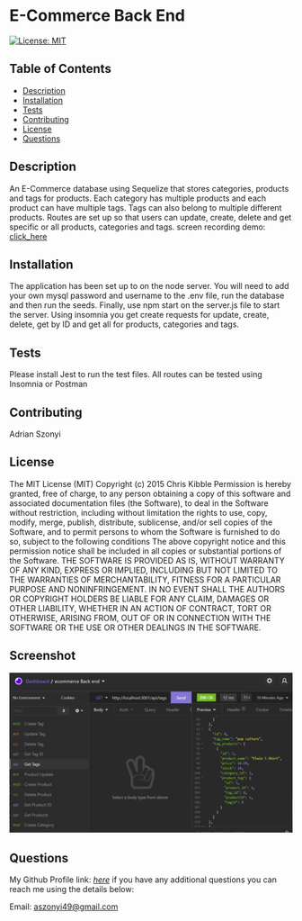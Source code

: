 # E-Commerce Back End


[![License: MIT](https://img.shields.io/badge/License-MIT-yellow.svg)](https://opensource.org/licenses/MIT)


## Table of Contents

- [Description](#Description)
- [Installation](#Installation)
- [Tests](#Tests)
- [Contributing](#Contributing)
- [License](#License)
- [Questions](#Questions)

## Description

An E-Commerce database using Sequelize that stores categories, products and tags for products. Each category has multiple products and each product can have multiple tags. Tags can also belong to multiple different products. Routes are set up so that users can update, create, delete and get specific or all products, categories and tags.
screen recording demo: [click_here](https://watch.screencastify.com/v/YeueBmrUPwocqh87f4Mk)

## Installation

The application has been set up to on the node server. You will need to add your own mysql password and username to the .env file, run the database and then run the seeds. Finally, use npm start on the server.js file to start the server. Using insomnia you get create requests for update, create, delete, get by ID and get all for products, categories and tags.

## Tests

Please install Jest to run the test files. All routes can be tested using Insomnia or Postman

## Contributing

Adrian Szonyi

## License

The MIT License (MIT) Copyright (c) 2015 Chris Kibble Permission is hereby granted, free of charge, to any person obtaining a copy of this software and associated documentation files (the Software), to deal in the Software without restriction, including without limitation the rights to use, copy, modify, merge, publish, distribute, sublicense, and/or sell copies of the Software, and to permit persons to whom the Software is furnished to do so, subject to the following conditions The above copyright notice and this permission notice shall be included in all copies or substantial portions of the Software. THE SOFTWARE IS PROVIDED AS IS, WITHOUT WARRANTY OF ANY KIND, EXPRESS OR IMPLIED, INCLUDING BUT NOT LIMITED TO THE WARRANTIES OF MERCHANTABILITY, FITNESS FOR A PARTICULAR PURPOSE AND NONINFRINGEMENT. IN NO EVENT SHALL THE AUTHORS OR COPYRIGHT HOLDERS BE LIABLE FOR ANY CLAIM, DAMAGES OR OTHER LIABILITY, WHETHER IN AN ACTION OF CONTRACT, TORT OR OTHERWISE, ARISING FROM, OUT OF OR IN CONNECTION WITH THE SOFTWARE OR THE USE OR OTHER DEALINGS IN THE SOFTWARE.


## Screenshot

![Desktop Screenshot](Capture.PNG)

## Questions

My Github Profile link: [_here_](https://github.com/Adrian-szonyi)
if you have any additional questions you can reach me using the details below:

Email: aszonyi49@gmail.com